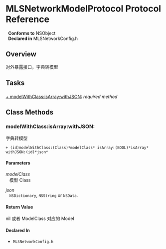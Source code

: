 # MLSNetworkModelProtocol Protocol Reference

&nbsp;&nbsp;**Conforms to** NSObject  
&nbsp;&nbsp;**Declared in** MLSNetworkConfig.h  

## Overview

对外暴露接口，字典转模型

## Tasks

### 

[+&nbsp;modelWithClass:isArray:withJSON:](#//api/name/modelWithClass:isArray:withJSON:)  *required method*

<a title="Class Methods" name="class_methods"></a>
## Class Methods

<a name="//api/name/modelWithClass:isArray:withJSON:" title="modelWithClass:isArray:withJSON:"></a>
### modelWithClass:isArray:withJSON:

字典转模型

`+ (id)modelWithClass:(Class)*modelClass* isArray:(BOOL)*isArray* withJSON:(id)*json*`

#### Parameters

*modelClass*  
&nbsp;&nbsp;&nbsp;模型 Class  

*json*  
&nbsp;&nbsp;&nbsp;<code>NSDictionary</code>, <code>NSString</code> or <code>NSData</code>.  

#### Return Value
nil 或者 ModelClass 对应的 Model

#### Declared In
* `MLSNetworkConfig.h`

